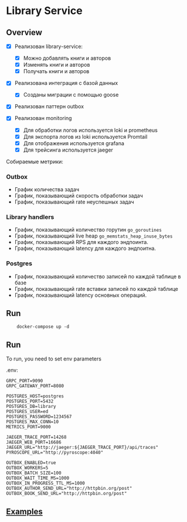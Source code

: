 # Library Service

## Overview
- [x] Реализован library-service:
  - [x] Можно добавлять книги и авторов
  - [x] Изменять книги и авторов
  - [x] Получать книги и авторов

- [x] Реализована интеграция с базой данных
  - [x] Созданы миграции с помощью goose
  
- [x] Реализован паттерн outbox

- [x] Реализован monitoring
  - [x] Для обработки логов используется loki и prometheus
  - [x] Для экспорта логов из loki используется Promtail
  - [x] Для отображения используется grafana
  - [x] Для трейсинга используется jaeger

Собираемые метрики:
### Outbox
* График количества задач
* График, показывающий скорость обработки задач
* График, показывающий rate неуспешных задач

### Library handlers
* График, показывающий количество горутин `go_goroutines`
* График, показывающий live heap `go_memstats_heap_inuse_bytes`
* График, показывающий RPS для каждого эндпоинта. 
* График, показывающий latency для каждого эндпоитна. 

### Postgres
* График, показывающий количество записей по каждой таблице в базе
* График, показывающий rate вставки записей по каждой таблице
* График, показывающий latency основных операций.

## Run

```shell
    docker-compose up -d
```

## Run

To run, you need to set env parameters

.env:
```shell
GRPC_PORT=9090
GRPC_GATEWAY_PORT=8080

POSTGRES_HOST=postgres
POSTGRES_PORT=5432
POSTGRES_DB=library
POSTGRES_USER=ed
POSTGRES_PASSWORD=1234567
POSTGRES_MAX_CONN=10
METRICS_PORT=9000

JAEGER_TRACE_PORT=14268
JAEGER_WEB_PORT=16686
JAEGER_URL="http://jaeger:${JAEGER_TRACE_PORT}/api/traces"
PYROSCOPE_URL="http://pyroscope:4040"

OUTBOX_ENABLED=true
OUTBOX_WORKERS=5
OUTBOX_BATCH_SIZE=100
OUTBOX_WAIT_TIME_MS=1000
OUTBOX_IN_PROGRESS_TTL_MS=1000
OUTBOX_AUTHOR_SEND_URL="http://httpbin.org/post"
OUTBOX_BOOK_SEND_URL="http://httpbin.org/post"
```

## [Examples](spec/api/library/library.swagger.json)
